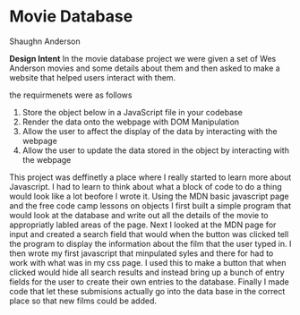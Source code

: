# Movie Database

Shaughn Anderson

**Design Intent** In the movie database project we were given a set of Wes Anderson movies and some details about them and then asked to make a website that helped users interact with them.

the requirmenets were as follows

1. Store the object below in a JavaScript file in your codebase
2. Render the data onto the webpage with DOM Manipulation
3. Allow the user to affect the display of the data by interacting with the webpage
4. Allow the user to update the data stored in the object by interacting with the webpage

This project was deffinetly a place where I really started to learn more about Javascript. I had to learn to think about what a block of code to do a thing would look like a lot beofore I wrote it. Using the MDN basic javascript page and the free code camp lessons on objects I first built a simple program that would look at the database and write out all the details of the movie to appropriatly labled areas of the page. Next I looked at the MDN page for input and created a search field that would when the button was clicked tell the program to display the information about the film that the user typed in. I then wrote my first javascript that minpulated syles and there for had to work with what was in my css page. I used this to make a button that when clicked would hide all search results and instead bring up a bunch of entry fields for the user to create their own entries to the database. Finally I made code that let these submisions actually go into the data base in the correct place so that new films could be added.


